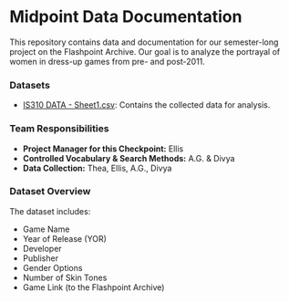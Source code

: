 # Midpoint Data Documentation

This repository contains data and documentation for our semester-long project on the Flashpoint Archive. Our goal is to analyze the portrayal of women in dress-up games from pre- and post-2011.

### Datasets
- [IS310 DATA - Sheet1.csv](./IS310%20DATA%20-%20Sheet1.csv): Contains the collected data for analysis.

### Team Responsibilities
- **Project Manager for this Checkpoint:** Ellis
- **Controlled Vocabulary & Search Methods:** A.G. & Divya
- **Data Collection:** Thea, Ellis, A.G., Divya

### Dataset Overview
The dataset includes:
- Game Name
- Year of Release (YOR)
- Developer
- Publisher
- Gender Options
- Number of Skin Tones
- Game Link (to the Flashpoint Archive)
